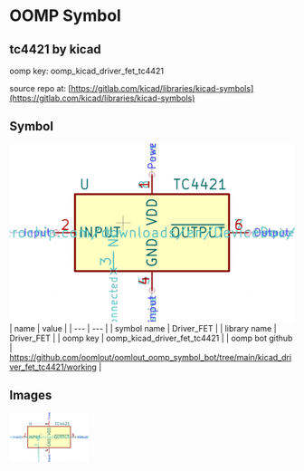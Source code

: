 # OOMP Symbol  
## tc4421  by kicad  
  
oomp key: oomp_kicad_driver_fet_tc4421  
  
source repo at: [https://gitlab.com/kicad/libraries/kicad-symbols](https://gitlab.com/kicad/libraries/kicad-symbols)  
## Symbol  
  
[![working.png](working_600.png)](working.png)  
| name | value | 
| --- | --- | 
| symbol name | Driver_FET | 
| library name | Driver_FET | 
| oomp key | oomp_kicad_driver_fet_tc4421 | 
| oomp bot github | https://github.com/oomlout/oomlout_oomp_symbol_bot/tree/main/kicad_driver_fet_tc4421/working | 
## Images  
  
[![working.png](working_140.png)](working.png)  
